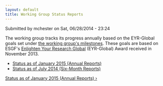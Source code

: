 ```yaml
---
layout: default
title: Working Group Status Reports
---
```


<div id="node-30" class="node node-article node-full clearfix" about="/content/working-group-status-reports" typeof="sioc:Item foaf:Document">
    <span property="dc:title" content="Working Group Status Reports" class="rdf-meta element-hidden"></span><span property="sioc:num_replies" content="0" datatype="xsd:integer" class="rdf-meta element-hidden"></span>
    <div class="meta submitted">
        <span property="dc:date dc:created" content="2014-06-28T23:24:39-07:00" datatype="xsd:dateTime" rel="sioc:has_creator">Submitted by <span class="username" xml:lang="" about="/users/mchester" typeof="sioc:UserAccount" property="foaf:name" datatype="">mchester</span> on Sat, 06/28/2014 - 23:24</span>    
    </div>
    <div class="content clearfix">
        <div class="field field-name-body field-type-text-with-summary field-label-hidden">
            <div class="field-items">
                <div class="field-item even" property="content:encoded">
                    <p>The working group tracks its progress annually based on the EYR-Global goals set under <a href="{{site.baseurl}}/milestones-and-timeline.html">the working group's milestones</a>. These goals are based on ESGF's <a href="https://www.enlightenyourresearch.net">Enlighten Your Research Global</a> (EYR-Global) Award received in November 2013.</p>
                </div>
            </div>
        </div>
        <div id="book-navigation-30" class="book-navigation">
            <ul class="menu clearfix">
                <li class="first leaf"><a href="{{site.baseurl}}/status-january-2015-annual-reports.html">Status as of January 2015 (Annual Reports)</a></li>
                <li class="last collapsed"><a href="{{site.baseurl}}/status-july-2014-six-month-reports.html">Status as of July 2014 (Six-Month Reports)</a></li>
            </ul>
            <div class="page-links clearfix">
                <a href="{{site.baseurl}}/status-january-2015-annual-reports.html" class="page-next" title="Go to next page">Status as of January 2015 (Annual Reports) ›</a>
            </div>
        </div>
    </div>
</div>